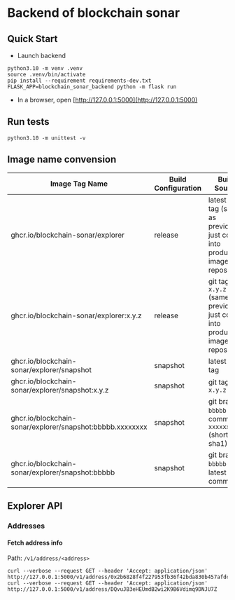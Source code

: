 # Backend of blockchain sonar
## Quick Start
* Launch backend
```shell
python3.10 -m venv .venv
source .venv/bin/activate
pip install --requirement requirements-dev.txt
FLASK_APP=blockchain_sonar_backend python -m flask run
```
* In a browser, open [http://127.0.0.1:5000](http://127.0.0.1:5000)

## Run tests

```shell
python3.10 -m unittest -v
```

## Image name convension

| Image Tag Name                                             | Build Configuration  | Build Source                                                                    |
|------------------------------------------------------------|----------------------|---------------------------------------------------------------------------------|
| ghcr.io/blockchain-sonar/explorer                          | release              | latest git tag (same as previous, just copy into production image repository)   |
| ghcr.io/blockchain-sonar/explorer:x.y.z                    | release              | git tag `x.y.z` (same as previous, just copy into production image repository)  |
| ghcr.io/blockchain-sonar/explorer/snapshot                 | snapshot             | latest git tag                                                                  |
| ghcr.io/blockchain-sonar/explorer/snapshot:x.y.z           | snapshot             | git tag `x.y.z`                                                                 |
| ghcr.io/blockchain-sonar/explorer/snapshot:bbbbb.xxxxxxxx  | snapshot             | git branch `bbbbb` on commit `xxxxxxxx` (short sha1)                            |
| ghcr.io/blockchain-sonar/explorer/snapshot:bbbbb           | snapshot             | git branch `bbbbb` on latest commit                                             |


## Explorer API

### Addresses

#### Fetch address info

Path: `/v1/address/<address>`

```
curl --verbose --request GET --header 'Accept: application/json' http://127.0.0.1:5000/v1/address/0x2b6828f4f227953fb36f42bda830b457afdc1c5e
curl --verbose --request GET --header 'Accept: application/json' http://127.0.0.1:5000/v1/address/DQvuJB3eHEUmdB2wi2K9B6Vdimq9DNJU7Z
```
